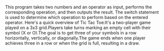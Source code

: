 This program takes two numbers and an operator as input, performs the corresponding operation, and then outputs the result. The switch statement is used to determine which operation to perform based on the entered operator.
Here's a quick overview of Tic Tac Toe:It's a two-player game played on a 3x3 grid.Players take turns marking an empty cell with their symbol (X or O).The goal is to get three of your symbols in a row horizontally, vertically, or diagonally.The game ends when one player achieves three in a row or when the grid is full, resulting in a draw.
